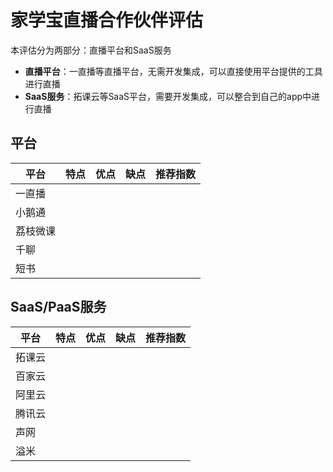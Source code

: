 # 家学宝直播合作伙伴评估

<link rel="stylesheet" href="https://yanwei.github.io/auto-number-title.css" />

本评估分为两部分：直播平台和SaaS服务

* **直播平台**：一直播等直播平台，无需开发集成，可以直接使用平台提供的工具进行直播
* **SaaS服务**：拓课云等SaaS平台，需要开发集成，可以整合到自己的app中进行直播

## 平台

平台 | 特点 | 优点 | 缺点 | 推荐指数
--- | --- | --- | --- | ---
一直播 |
小鹅通 |
荔枝微课 |
千聊 |
短书 |

## SaaS/PaaS服务

平台 | 特点 | 优点 | 缺点 | 推荐指数
--- | --- | --- | --- | ---
拓课云 |
百家云 |
阿里云 |
腾讯云 |
声网 |
溢米 |

